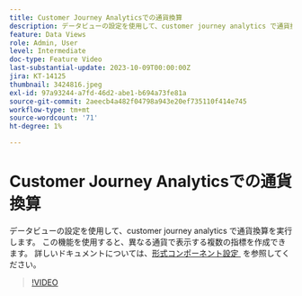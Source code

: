 ```yaml
---
title: Customer Journey Analyticsでの通貨換算
description: データビューの設定を使用して、customer journey analytics で通貨換算を実行します。 この機能を使用すると、異なる通貨で表示する複数の指標を作成できます。
feature: Data Views
role: Admin, User
level: Intermediate
doc-type: Feature Video
last-substantial-update: 2023-10-09T00:00:00Z
jira: KT-14125
thumbnail: 3424816.jpeg
exl-id: 97a93244-a7fd-46d2-abe1-b694a73fe81a
source-git-commit: 2aeecb4a482f04798a943e20ef735110f414e745
workflow-type: tm+mt
source-wordcount: '71'
ht-degree: 1%

---
```


# Customer Journey Analyticsでの通貨換算

データビューの設定を使用して、customer journey analytics で通貨換算を実行します。 この機能を使用すると、異なる通貨で表示する複数の指標を作成できます。 詳しいドキュメントについては、[&#x200B; 形式コンポーネント設定 &#x200B;](https://experienceleague.adobe.com/docs/analytics-platform/using/cja-dataviews/component-settings/format.html?lang=ja#currency) を参照してください。

>[!VIDEO](https://video.tv.adobe.com/v/3447525/?learn=on&captions=jpn)
